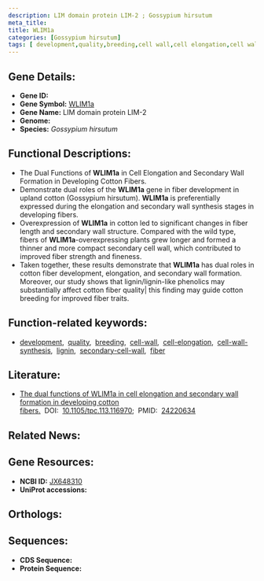 ```yaml
---
description: LIM domain protein LIM-2 ; Gossypium hirsutum
meta_title:
title: WLIM1a
categories: [Gossypium hirsutum]
tags: [ development,quality,breeding,cell wall,cell elongation,cell wall synthesis,lignin,secondary cell wall,fiber ]
---
```


## Gene Details:
- **Gene ID:** []()
- **Gene Symbol:** <u>WLIM1a</u>
- **Gene Name:** LIM domain protein LIM-2
- **Genome:** []()
- **Species:** *Gossypium hirsutum*

## Functional Descriptions:
   - The Dual Functions of **WLIM1a** in Cell Elongation and Secondary Wall Formation in Developing Cotton Fibers.
   - Demonstrate dual roles of the **WLIM1a** gene in fiber development in upland cotton (Gossypium hirsutum). **WLIM1a** is preferentially expressed during the elongation and secondary wall synthesis stages in developing fibers.
   - Overexpression of **WLIM1a** in cotton led to significant changes in fiber length and secondary wall structure. Compared with the wild type, fibers of **WLIM1a**-overexpressing plants grew longer and formed a thinner and more compact secondary cell wall, which contributed to improved fiber strength and fineness.
   -  Taken together, these results demonstrate that **WLIM1a** has dual roles in cotton fiber development, elongation, and secondary wall formation. Moreover, our study shows that lignin/lignin-like phenolics may substantially affect cotton fiber quality| this finding may guide cotton breeding for improved fiber traits.

## Function-related keywords:
   - [development](/tags/development/),&nbsp;&nbsp;[quality](/tags/quality/),&nbsp;&nbsp;[breeding](/tags/breeding/),&nbsp;&nbsp;[cell-wall](/tags/cell-wall/),&nbsp;&nbsp;[cell-elongation](/tags/cell-elongation/),&nbsp;&nbsp;[cell-wall-synthesis](/tags/cell-wall-synthesis/),&nbsp;&nbsp;[lignin](/tags/lignin/),&nbsp;&nbsp;[secondary-cell-wall](/tags/secondary-cell-wall/),&nbsp;&nbsp;[fiber](/tags/fiber/)

## Literature:
   - [The dual functions of WLIM1a in cell elongation and secondary wall formation in developing cotton fibers.](https://doi.org/10.1105/tpc.113.116970)&nbsp;&nbsp;DOI:&nbsp;&nbsp;[10.1105/tpc.113.116970](https://doi.org/10.1105/tpc.113.116970);&nbsp;&nbsp;PMID:&nbsp;&nbsp;[24220634](https://pubmed.ncbi.nlm.nih.gov/24220634/)

## Related News:

## Gene Resources:
- **NCBI ID:**  [JX648310](https://www.ncbi.nlm.nih.gov/gene/?term=JX648310)
- **UniProt accessions:**  [](https://www.uniprot.org/uniprotkb//entry)

## Orthologs:

## Sequences:
- **CDS Sequence:**
- **Protein Sequence:**

